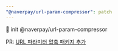 ```yaml
---
"@naverpay/url-param-compressor": patch
---
```


🚀 init @naverpay/url-param-compressor

PR: [URL 파라미터 압축 패키지 추가](https://github.com/NaverPayDev/pie/pull/170)
